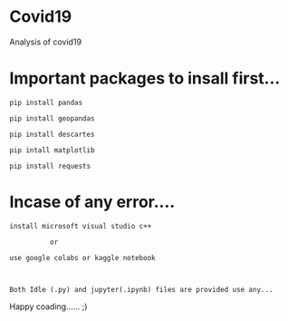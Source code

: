 # Covid19
Analysis of covid19


# Important packages to insall first...

    pip install pandas

    pip install geopandas

    pip install descartes

    pip intall matplotlib

    pip install requests




# Incase of any error....

    install microsoft visual studio c++ 

              or
          
    use google colabs or kaggle notebook

    
    
    Both Idle (.py) and jupyter(.ipynb) files are provided use any...

Happy coading...... ;)
